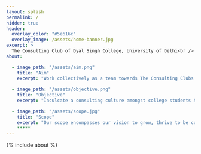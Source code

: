 ```yaml
---
layout: splash
permalink: /
hidden: true
header:
  overlay_color: "#5e616c"
  overlay_image: /assets/home-banner.jpg
excerpt: >
  The Consulting Club of Dyal Singh College, University of Delhi<br />
about:

  - image_path: "/assets/aim.png"
    title: "Aim"
    excerpt: "Work collectively as a team towards The Consulting Clubs’ prime objective of providing affordable and effective consulting services and facilitating mutual growth of clients and the team."
    
  - image_path: "/assets/objective.png"
    title: "Objective"
    excerpt: "Inculcate a consulting culture amongst college students & consulting start ups, NPO’s, for-profits and business to help them function optimally."

  - image_path: "/assets/scope.jpg"
    title: "Scope"
    excerpt: "Our scope encompasses our vision to grow, thrive to be competitive and withstand a socially responsible worldview. "
    *****
---
```


{% include about %}
